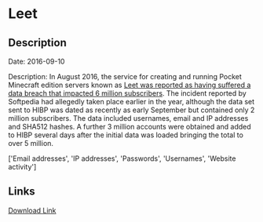 # Leet

## Description

Date: 2016-09-10

Description:
In August 2016, the service for creating and running Pocket Minecraft edition servers known as <a href="http://news.softpedia.com/news/data-for-6-million-minecraft-gamers-stolen-from-leet-cc-servers-507445.shtml" target="_blank" rel="noopener">Leet was reported as having suffered a data breach that impacted 6 million subscribers</a>. The incident reported by Softpedia had allegedly taken place earlier in the year, although the data set sent to HIBP was dated as recently as early September but contained only 2 million subscribers. The data included usernames, email and IP addresses and SHA512 hashes. A further 3 million accounts were obtained and added to HIBP several days after the initial data was loaded bringing the total to over 5 million.


['Email addresses', 'IP addresses', 'Passwords', 'Usernames', 'Website activity']

## Links

[Download Link](https://link-to.net/1229997/553.0340714517739/dynamic/?r=aHR0cHM6Ly93d3cubWVkaWFmaXJlLmNvbS92aWV3L2FPTEswaGtJQWh5ZmpiMC9sZWV0LmNjL2ZpbGU=)